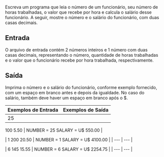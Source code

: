 Escreva um programa que leia o número de um funcionário, seu número de horas trabalhadas, o valor que recebe por hora e calcula o salário desse funcionário. A seguir, mostre o número e o salário do funcionário, com duas casas decimais.

## **Entrada**

O arquivo de entrada contém 2 números inteiros e 1 número com duas casas decimais, representando o número, quantidade de horas trabalhadas e o valor que o funcionário recebe por hora trabalhada, respectivamente.

## **Saída**

Imprima o número e o salário do funcionário, conforme exemplo fornecido, com um espaço em branco antes e depois da igualdade. No caso do salário, também deve haver um espaço em branco após o $.

| **Exemplos de Entrada** | **Exemplos de Saída** |
| --- | --- |
| 25
100
5.50 | NUMBER = 25
SALARY = U$ 550.00 |

| 1
200
20.50 | NUMBER = 1
SALARY = U$ 4100.00 |
| --- | --- |

| 6
145
15.55 | NUMBER = 6
SALARY = U$ 2254.75 |
| --- | --- |